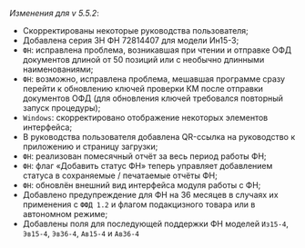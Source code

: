 _Изменения для v 5.5.2_:
- Скорректированы некоторые руководства пользователя;
- Добавлена серия ЗН ФН 72814407 для модели Ин15-3;
- `ФН`: исправлена проблема, возникавшая при чтении и отправке ОФД документов длиной от 50 позиций или с необычно длинными наименованиями;
- `ФН`: возможно, исправлена проблема, мешавшая программе сразу перейти к обновлению ключей проверки КМ после отправки документов ОФД (для обновления ключей требовался повторный запуск процедуры);
- `Windows`: скорректировано отображение некоторых элементов интерфейса;
- В руководства пользователя добавлена QR-ссылка на руководство к приложению и страницу загрузки;
- `ФН`: реализован помесячный отчёт за весь период работы ФН;
- `ФН`: флаг «Добавить статус ФН» теперь управляет добавлением статуса в сохраняемые / печатаемые отчёты ФН;
- `ФН`: обновлён внешний вид интерфейса модуля работы с ФН;
- Добавлено предупреждение для ФН на 36 месяцев в случаях их применения с `ФФД 1.2` и флагом подакцизного товара или в автономном режиме;
- Добавлены поля для последующей поддержки ФН моделей `Из15-4`, `Эв15-4`, `Эв36-4`, `Ав15-4` и `Ав36-4`
